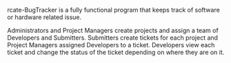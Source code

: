 rcate-BugTracker is a fully functional program that keeps track of software or hardware related issue.  

Administrators and Project Managers create projects and assign a team of Developers and Submitters.
Submitters create tickets for each project and Project Managers assigned Developers to a ticket.
Developers view each ticket and change the status of the ticket depending on where they are on it.
